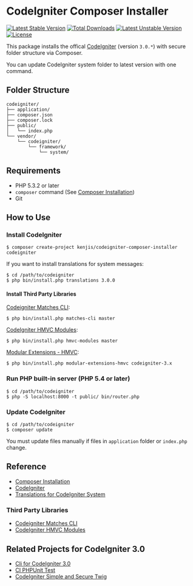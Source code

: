 # CodeIgniter Composer Installer

[![Latest Stable Version](https://poser.pugx.org/kenjis/codeigniter-composer-installer/v/stable)](https://packagist.org/packages/kenjis/codeigniter-composer-installer) [![Total Downloads](https://poser.pugx.org/kenjis/codeigniter-composer-installer/downloads)](https://packagist.org/packages/kenjis/codeigniter-composer-installer) [![Latest Unstable Version](https://poser.pugx.org/kenjis/codeigniter-composer-installer/v/unstable)](https://packagist.org/packages/kenjis/codeigniter-composer-installer) [![License](https://poser.pugx.org/kenjis/codeigniter-composer-installer/license)](https://packagist.org/packages/kenjis/codeigniter-composer-installer)

This package installs the offical [CodeIgniter](https://github.com/bcit-ci/CodeIgniter) (version `3.0.*`) with secure folder structure via Composer.

You can update CodeIgniter system folder to latest version with one command.

## Folder Structure

```
codeigniter/
├── application/
├── composer.json
├── composer.lock
├── public/
│   └── index.php
└── vendor/
    └── codeigniter/
        └── framework/
            └── system/
```

## Requirements

* PHP 5.3.2 or later
* `composer` command (See [Composer Installation](https://getcomposer.org/doc/00-intro.md#installation-linux-unix-osx))
* Git

## How to Use

### Install CodeIgniter

```
$ composer create-project kenjis/codeigniter-composer-installer codeigniter
```

If you want to install translations for system messages:

```
$ cd /path/to/codeigniter
$ php bin/install.php translations 3.0.0
```

#### Install Third Party Libraries

[Codeigniter Matches CLI](https://github.com/avenirer/codeigniter-matches-cli):

```
$ php bin/install.php matches-cli master
```

[CodeIgniter HMVC Modules](https://github.com/jenssegers/codeigniter-hmvc-modules):

```
$ php bin/install.php hmvc-modules master
```

[Modular Extensions - HMVC](https://bitbucket.org/wiredesignz/codeigniter-modular-extensions-hmvc):

```
$ php bin/install.php modular-extensions-hmvc codeigniter-3.x
```

### Run PHP built-in server (PHP 5.4 or later)

```
$ cd /path/to/codeigniter
$ php -S localhost:8000 -t public/ bin/router.php
```

### Update CodeIgniter

```
$ cd /path/to/codeigniter
$ composer update
```

You must update files manually if files in `application` folder or `index.php` change.

## Reference

* [Composer Installation](https://getcomposer.org/doc/00-intro.md#installation-linux-unix-osx)
* [CodeIgniter](https://github.com/bcit-ci/CodeIgniter)
* [Translations for CodeIgniter System](https://github.com/bcit-ci/codeigniter3-translations)

### Third Party Libraries

* [Codeigniter Matches CLI](https://github.com/avenirer/codeigniter-matches-cli)
* [CodeIgniter HMVC Modules](https://github.com/jenssegers/codeigniter-hmvc-modules)

## Related Projects for CodeIgniter 3.0

* [Cli for CodeIgniter 3.0](https://github.com/kenjis/codeigniter-cli)
* [CI PHPUnit Test](https://github.com/kenjis/ci-phpunit-test)
* [CodeIgniter Simple and Secure Twig](https://github.com/kenjis/codeigniter-ss-twig)
